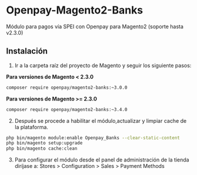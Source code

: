 # Openpay-Magento2-Banks

Módulo para pagos vía SPEI con Openpay para Magento2 (soporte hasta v2.3.0)


## Instalación

1. Ir a la carpeta raíz del proyecto de Magento y seguir los siguiente pasos:

**Para versiones de Magento < 2.3.0**
```bash    
composer require openpay/magento2-banks:~3.0.0
```

**Para versiones de Magento >= 2.3.0**
```bash    
composer require openpay/magento2-banks:~3.4.0
```

2. Después se procede a habilitar el módulo,actualizar y limpiar cache de la plataforma.

```bash    
php bin/magento module:enable Openpay_Banks --clear-static-content
php bin/magento setup:upgrade
php bin/magento cache:clean
```

3. Para configurar el módulo desde el panel de administración de la tienda diríjase a: Stores > Configuration > Sales > Payment Methods

